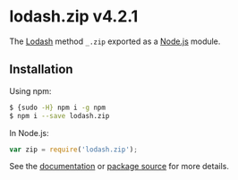 # lodash.zip v4.2.1

The [Lodash](https://lodash.com/) method `_.zip` exported as a [Node.js](https://nodejs.org/) module.

## Installation

Using npm:
```bash
$ {sudo -H} npm i -g npm
$ npm i --save lodash.zip
```

In Node.js:
```js
var zip = require('lodash.zip');
```

See the [documentation](https://lodash.com/docs#zip) or [package source](https://github.com/lodash/lodash/blob/4.2.1-npm-packages/lodash.zip) for more details.
